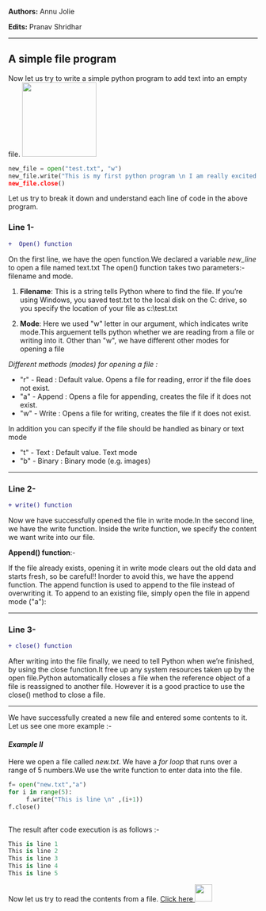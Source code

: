 **Authors:** Annu Jolie

**Edits:** Pranav Shridhar

***


## A simple file program  

Now let us try to write a simple python program to add text into an empty file.
<img src="http://eras4solutions.com/wp-content/uploads/2018/03/612948-BOS0148.gif"  width="150" height="150" />
```python
new_file = open("test.txt", "w") 
new_file.write("This is my first python program \n I am really excited about it!!)
new_file.close()
```

Let us try to break it down and understand each line of code in the above program.
### Line 1-
```diff
+  Open() function

```

On the first line, we have the open function.We declared a variable *new_line* to open a file named text.txt The open() function takes two parameters:- filename and mode.

1. **Filename**: This is a string tells Python where to find the file. If you’re using Windows, you saved test.txt to the local disk on the C: drive, so you specify the location of your file as c:\\test.txt

2. **Mode**: Here we used "w" letter in our argument, which indicates write mode.This arguement tells python whether we are reading from a file or writing into it. Other than "w", we have different other modes for opening a file

*Different methods (modes) for opening a file :*

* "r" - Read : Default value. Opens a file for reading, error if the file does not exist.
* "a" - Append : Opens a file for appending, creates the file if it does not exist.
* "w" - Write : Opens a file for writing, creates the file if it does not exist.

In addition you can specify if the file should be handled as binary or text mode
* "t" - Text : Default value. Text mode
* "b" - Binary : Binary mode (e.g. images)
_____________________
### Line 2-
```diff
+ write() function

```

Now we have successfully opened the file in write mode.In the second line, we have the write function. Inside the write function, we specify the content we want write into our file.

**Append() function**:-

If the file already exists, opening it in write mode clears out the old data and starts fresh, so be careful!!
Inorder to avoid this, we have the append function. The append function is used to append to the file instead of overwriting it.
To append to an existing file, simply open the file in append mode ("a"):
______________________________
### Line 3-
```diff
+ close() function

```

After writing into the file finally, we need to tell Python when we’re finished, by using the close function.It free up any system
resources taken up by the open file.Python automatically closes a file when the reference object of a file is reassigned to another file. However it is a good practice to use the close() method to close a file.

______________________________
   
   
We have successfully created a new file and entered some contents to it. Let us see one more example :-
     
   #### *Example II*


Here we open a file called *new.txt*. We have a *for loop* that runs over a range of 5 numbers.We use the write function to enter data into the file. 
```python
f= open("new.txt","a")
for i in range(5):
     f.write("This is line \n" ,(i+1))
f.close()     
     
```
The result after code execution is as follows :-
```python
This is line 1
This is line 2
This is line 3
This is line 4
This is line 5     
```


Now let us try to read the contents from a file.
[                          Click here <img src="https://media.giphy.com/media/11tzAbXuJ0O4h2/giphy.gif"  width="35" height="35" />](https://github.com/annu12340/Py_Primer/blob/master/Learn%20to%20handle%20your%20file/Reading%20from%20a%20file.md)


